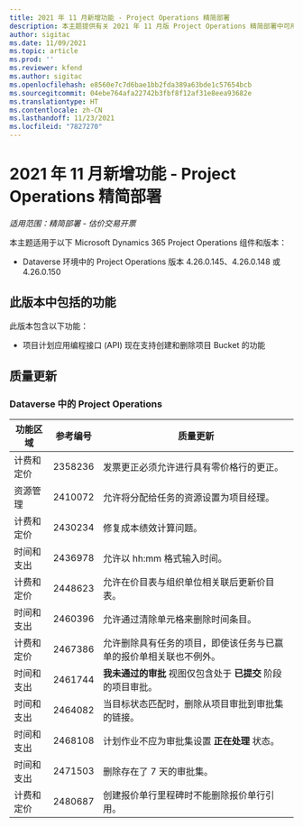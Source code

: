 ```yaml
---
title: 2021 年 11 月新增功能 - Project Operations 精简部署
description: 本主题提供有关 2021 年 11 月版 Project Operations 精简部署中可用的质量更新的信息。
author: sigitac
ms.date: 11/09/2021
ms.topic: article
ms.prod: ''
ms.reviewer: kfend
ms.author: sigitac
ms.openlocfilehash: e8560e7c7d6bae1bb2fda389a63bde1c57654bcb
ms.sourcegitcommit: 04ebe764afa22742b3fbf8f12af31e8eea93682e
ms.translationtype: HT
ms.contentlocale: zh-CN
ms.lasthandoff: 11/23/2021
ms.locfileid: "7827270"
---
```

# <a name="whats-new-november-2021---project-operations-lite-deployment"></a>2021 年 11 月新增功能 - Project Operations 精简部署

_适用范围：精简部署 - 估价交易开票_

本主题适用于以下 Microsoft Dynamics 365 Project Operations 组件和版本：

- Dataverse 环境中的 Project Operations 版本 4.26.0.145、4.26.0.148 或 4.26.0.150
  
## <a name="features-included-in-this-release"></a>此版本中包括的功能

此版本包含以下功能：

- 项目计划应用编程接口 (API) 现在支持创建和删除项目 Bucket 的功能

## <a name="quality-updates"></a>质量更新

### <a name="project-operations-in-dataverse"></a>Dataverse 中的 Project Operations

| 功能区域 | 参考编号 | 质量更新 |
| --- | --- | --- |
| 计费和定价 | 2358236 | 发票更正必须允许进行具有零价格行的更正。 |
| 资源管理 | 2410072 | 允许将分配给任务的资源设置为项目经理。 |
| 计费和定价 | 2430234 | 修复成本绩效计算问题。 |
| 时间和支出 | 2436978 | 允许以 hh:mm 格式输入时间。 |
| 计费和定价 | 2448623 | 允许在价目表与组织单位相关联后更新价目表。 |
| 时间和支出 | 2460396 | 允许通过清除单元格来删除时间条目。 |
| 计费和定价 | 2467386 | 允许删除具有任务的项目，即使该任务与已赢单的报价单相关联也不例外。 |
| 时间和支出 | 2461744 | **我未通过的审批** 视图仅包含处于 **已提交** 阶段的项目审批。 |
| 时间和支出 | 2464082 | 当目标状态匹配时，删除从项目审批到审批集的链接。 |
| 时间和支出 | 2468108 | 计划作业不应为审批集设置 **正在处理** 状态。 |
| 时间和支出 | 2471503 | 删除存在了 7 天的审批集。 |
| 计费和定价 | 2480687 | 创建报价单行里程碑时不能删除报价单行引用。 |
